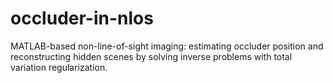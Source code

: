 # occluder-in-nlos
MATLAB-based non-line-of-sight imaging: estimating occluder position and reconstructing hidden scenes by solving inverse problems with total variation regularization.
